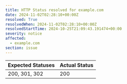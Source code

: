 ```yaml
---
title: HTTP Status resolved for example.com
date: 2024-11-02T02:28:10+00:00Z
resolved: True
resolvedWhen: 2024-11-02T02:28:10+00:00Z
resolvedStartTime: 2024-10-25T21:09:43.191474+00:00
severity: notice
affected:
  - example.com
section: issue
---
```


| Expected Statuses | Actual Status  |
|-------------------|----------------|
| 200, 301, 302 | 200 |
